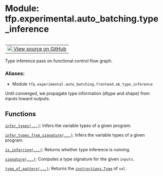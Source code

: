 <div itemscope itemtype="http://developers.google.com/ReferenceObject">
<meta itemprop="name" content="tfp.experimental.auto_batching.type_inference" />
<meta itemprop="path" content="Stable" />
</div>

# Module: tfp.experimental.auto_batching.type_inference


<table class="tfo-notebook-buttons tfo-api" align="left">

<td>
  <a target="_blank" href="https://github.com/tensorflow/probability/blob/master/tensorflow_probability/python/experimental/auto_batching/type_inference.py">
    <img src="https://www.tensorflow.org/images/GitHub-Mark-32px.png" />
    View source on GitHub
  </a>
</td></table>



Type inference pass on functional control flow graph.

### Aliases:

* Module `tfp.experimental.auto_batching.frontend.ab_type_inference`


<!-- Placeholder for "Used in" -->

Until converged, we propagate type information (dtype and shape) from inputs
toward outputs.

## Functions

[`infer_types(...)`](../../../tfp/experimental/auto_batching/type_inference/infer_types.md): Infers the variable types of a given program.

[`infer_types_from_signature(...)`](../../../tfp/experimental/auto_batching/type_inference/infer_types_from_signature.md): Infers the variable types of a given program.

[`is_inferring(...)`](../../../tfp/experimental/auto_batching/type_inference/is_inferring.md): Returns whether type inference is running.

[`signature(...)`](../../../tfp/experimental/auto_batching/type_inference/signature.md): Computes a type signature for the given `inputs`.

[`type_of_pattern(...)`](../../../tfp/experimental/auto_batching/type_inference/type_of_pattern.md): Returns the <a href="../../../tfp/experimental/auto_batching/Type.md"><code>instructions.Type</code></a> of `val`.

